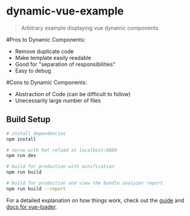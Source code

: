# dynamic-vue-example

> Arbitrary example displaying vue dynamic components

#Pros to Dynamic Components:

- Remove duplicate code
- Make template easily readable
- Good for "separation of responsibilities"
- Easy to debug

#Cons to Dynamic Components:
- Abstraction of Code (can be difficult to follow)
- Unecessarily large number of files

## Build Setup

``` bash
# install dependencies
npm install

# serve with hot reload at localhost:8080
npm run dev

# build for production with minification
npm run build

# build for production and view the bundle analyzer report
npm run build --report
```

For a detailed explanation on how things work, check out the [guide](http://vuejs-templates.github.io/webpack/) and [docs for vue-loader](http://vuejs.github.io/vue-loader).
